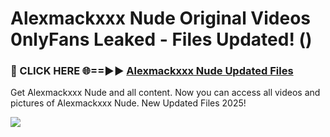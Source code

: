 # Alexmackxxx Nude Original Videos 0nlyFans Leaked - Files Updated! ()

<h3>🔴 CLICK HERE 🌐==►► <a href="https://tinyurl.com/leaks-videos" rel="nofollow">Alexmackxxx Nude Updated Files</a></h3>

Get Alexmackxxx Nude and all content. Now you can access all videos and pictures of Alexmackxxx Nude. New Updated Files 2025!

[![](https://i.imgur.com/KQgVmj3.gif)](https://tinyurl.com/leaks-videos)